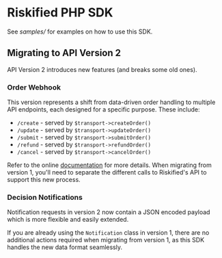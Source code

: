 Riskified PHP SDK
=================

See *samples/* for examples on how to use this SDK.

Migrating to API Version 2
--------------------------

API Version 2 introduces new features (and breaks some old ones).

### Order Webhook ###

This version represents a shift from data-driven order handling to multiple API endpoints, each designed
for a specific purpose. These include:

* `/create` - served by `$transport->createOrder()`
* `/update` - served by `$transport->updateOrder()`
* `/submit` - served by `$transport->submitOrder()`
* `/refund` - served by `$transport->refundOrder()`
* `/cancel` - served by `$transport->cancelOrder()`

Refer to the online [documentation](http://apiref.riskified.com) for more details.
When migrating from version 1, you'll need to separate the different calls to Riskified's API to support this new process.


### Decision Notifications ###

Notification requests in version 2 now contain a JSON encoded payload which is more flexible and easily extended.

If you are already using the `Notification` class in version 1, there are no additional actions required
when migrating from version 1, as this SDK handles the new data format seamlessly.




